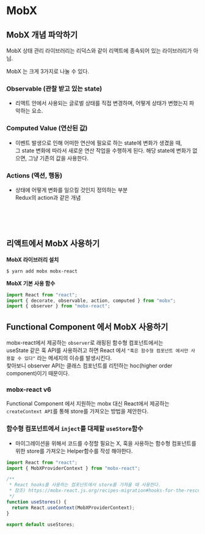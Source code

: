 # MobX

## MobX 개념 파악하기

MobX 상태 관리 라이브러리는 리덕스와 같이 리액트에 종속되어 있는 라이브러리가 아님.

MobX 는 크게 3가지로 나눌 수 있다.

### <strong>Observable </strong> (관찰 받고 있는 state)

- 리액트 안에서 사용되는 글로벌 상태를 직접 변경하며, 어떻게 상태가 변했는지 파악하는 요소.

### <strong>Computed Value</strong> (연산된 값)

- 이벤트 발생으로 인해 어떠한 연산에 필요로 하는 state에 변화가 생겼을 때, <br> 그 state 변화에 따라서 새로운 연산 작업을 수행하게 된다. 해당 state에 변화가 없으면, 그냥 기존의 값을 사용한다.

### <strong>Actions </strong>(액션, 행동)

- 상태에 어떻게 변화를 일으킬 것인지 정의하는 부분<br>
  Redux의 action과 같은 개념

<br><br><br>

## 리액트에서 MobX 사용하기

<strong>MobX 라이브러리 설치</strong>

```shell
$ yarn add mobx mobx-react
```

<strong>MobX 기본 사용 함수</strong>

```js
import React from "react";
import { decorate, observable, action, computed } from "mobx";
import { observer } from "mobx-react";
```

## Functional Component 에서 MobX 사용하기

mobx-react에서 제공하는 `observer`로 래핑된 함수형 컴포넌트에서는<br>
useState 같은 훅 API를 사용하려고 하면 React 에서 `"훅은 함수형 컴포넌트 에서만 사용할 수 있다"` 라는 메세지의 이슈를 발생시킨다. <br>
찾아보니 observer API는 클래스 컴포넌트를 리턴하는 hoc(higher order component)이기 때문이다. <br>

### mobx-react v6

Functional Component 에서 지원하는 mobx 대신 React에서 제공하는 `createContext API`를 통해 store를 가져오는 방법을 제안한다.

### 함수형 컴포넌트에서 `inject`를 대체할 `useStore`함수

- 마이그레이션을 위해서 코드를 수정할 필요는 X, 훅을 사용하는 함수형 컴포넌트를 위한 store를 가져오는 Helper함수를 작성 해야한다.

```js
import React from "react";
import { MobXProviderContext } from "mobx-react";

/**
 * React hooks를 사용하는 컴포넌트에서 store를 가져올 때 사용한다.
 * 참조) https://mobx-react.js.org/recipes-migration#hooks-for-the-rescue
 */
function useStores() {
  return React.useContext(MobXProviderContext);
}

export default useStores;
```
